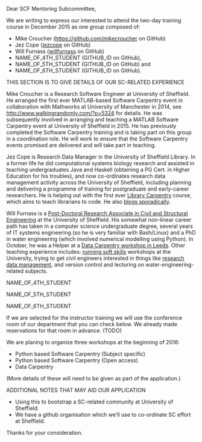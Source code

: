 Dear SCF Mentoring Subcommittee,

We are writing to express our interested to attend the two-day training course in December 2015 as one group composed of:

* Mike Croucher (https://github.com/mikecroucher on GitHub)
* Jez Cope ([jezcope](https://github.com/jezcope) on GitHub)
* Will Furnass ([willfurnass](https://github.com/willfurnass) on GitHub)
* NAME_OF_4TH_STUDENT (GITHUB_ID on GitHub),
* NAME_OF_5TH_STUDENT (GITHUB_ID on GitHub) and
* NAME_OF_6TH_STUDENT (GITHUB_ID on GitHub).

THIS SECTION IS TO GIVE DETAILS OF OUR SC-RELATED EXPERIENCE

Mike Croucher is a Research Software Engineer at University of Sheffield. He arranged the first ever MATLAB-based Software Carpentry event in collaboration with Mathworks at University of Manchester in 2014, see http://www.walkingrandomly.com/?p=5324 for details. He was subsequently involved in arranging and teaching a MATLAB Software Carpentry event at University of Sheffield in 2015. He has previously completed the Software Carpentry training and is taking part on this group in a coordination role. He will work to ensure that the Software Carpentry events promised are delivered and will take part in teaching.

Jez Cope is Research Data Manager in the University of Sheffield Library. In a former life he did computational systems biology research and assisted in teaching undergraduates Java and Haskell (obtaining a PG Cert. in Higher Education for his troubles), and now co-ordinates research data management activity across the University of Sheffield, including planning and delivering a programme of training for postgraduate and early-career researchers. He is helping out with the first ever [Library Carpentry](http://librarycarpentry.github.io/city-november-2015/) course, which aims to teach librarians to code. He also [blogs sporadically](http://erambler.co.uk).

Will Furnass is a [Post-Doctoral Research Associate in Civil and Structural Engineering](https://www.shef.ac.uk/civil/staff/research/furnassw) at the University of Sheffield.  His somewhat non-linear career path has taken in a computer science undergraduate degree, several years of IT systems engineering (so he is very familiar with Bash/Linux) and a PhD in water engineering (which involved numerical modelling using Python).  In October, he was a Helper at a [Data Carpentry workshop in Leeds](http://hpcarcher.github.io/2015-10-29-Leeds-DC/).  Other teaching experience includes: [running soft skills](http://www.sheffield.ac.uk/ssid/301/services/workshops) workshops at the University, trying to get civil engineers interested in things like [research data management](https://github.com/willfurnass/RDMPresentationApr2014), and version control and lecturing on water-engineering-related subjects.

NAME_OF_4TH_STUDENT

NAME_OF_5TH_STUDENT

NAME_OF_6TH_STUDENT

If we are selected for the instructor training we will use the conference room of our department that you can check below. We already made reservations for that room in advance. (TODO)

We are planing to organize three workshops at the beginning of 2016:

* Python based Software Carpentry (Subject specific)
* Python based Software Carpentry (Open access)
* Data Carpentry

(More details of these will need to be given as part of the application.)

ADDITIONAL NOTES THAT MAY AID OUR APPLICATION

* Using this to bootstrap a SC-related community at University of Sheffield.
* We have a github organisation which we'll use to co-ordinate SC effort at Sheffield.

Thanks for your consideration.
